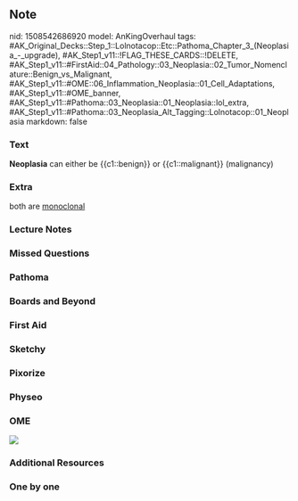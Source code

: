 ## Note
nid: 1508542686920
model: AnKingOverhaul
tags: #AK_Original_Decks::Step_1::Lolnotacop::Etc::Pathoma_Chapter_3_(Neoplasia_-_upgrade), #AK_Step1_v11::!FLAG_THESE_CARDS::!DELETE, #AK_Step1_v11::#FirstAid::04_Pathology::03_Neoplasia::02_Tumor_Nomenclature::Benign_vs_Malignant, #AK_Step1_v11::#OME::06_Inflammation_Neoplasia::01_Cell_Adaptations, #AK_Step1_v11::#OME_banner, #AK_Step1_v11::#Pathoma::03_Neoplasia::01_Neoplasia::lol_extra, #AK_Step1_v11::#Pathoma::03_Neoplasia_Alt_Tagging::Lolnotacop::01_Neoplasia
markdown: false

### Text
<b>Neoplasia</b> can either be {{c1::benign}} or {{c1::malignant}}
(malignancy)

### Extra
both are <u>monoclonal</u>

### Lecture Notes


### Missed Questions


### Pathoma


### Boards and Beyond


### First Aid


### Sketchy


### Pixorize


### Physeo


### OME
<div class="ome-widget">
  <a href="https://onlinemeded.org?ref=anki"><img src=
  "_OME_AnkiFlashcards_General_4.png"></a>
</div>

### Additional Resources


### One by one

